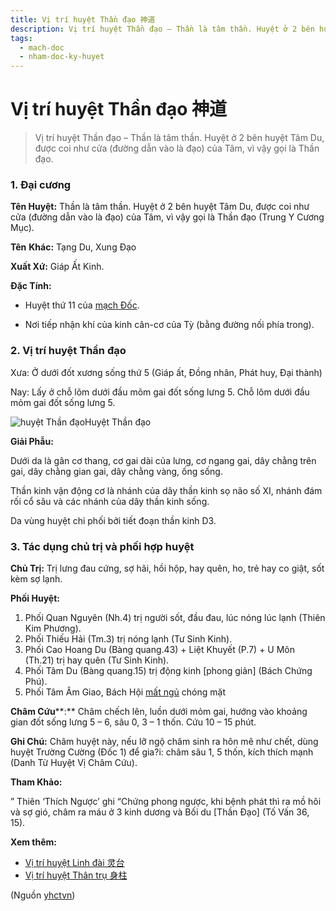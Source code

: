 ```yaml
---
title: Vị trí huyệt Thần đạo 神道
description: Vị trí huyệt Thần đạo – Thần là tâm thần. Huyệt ở 2 bên huyệt Tâm Du, được coi như cửa (đường dẫn vào là đạo) của Tâm, vì vậy gọi là Thần đạo.
tags:
  - mach-doc
  - nham-doc-ky-huyet
---
```


# Vị trí huyệt Thần đạo 神道 

> Vị trí huyệt Thần đạo – Thần là tâm thần. Huyệt ở 2 bên huyệt Tâm Du, được coi như cửa (đường dẫn vào là đạo) của Tâm, vì vậy gọi là Thần đạo.

### 1. Đại cương

**Tên Huyệt:** Thần là tâm thần. Huyệt ở 2 bên huyệt Tâm Du, được coi như cửa (đường dẫn vào là đạo) của Tâm, vì vậy gọi là Thần đạo (Trung Y Cương Mục).

**Tên** **Khác:** Tạng Du, Xung Đạo

**Xuất Xứ:** Giáp Ất Kinh.

**Đặc Tính:**

+ Huyệt thứ 11 của [mạch Đốc](/yhctvn/dai-cuong-mach-doc).

+ Nơi tiếp nhận khí của kinh cân-cơ của Tỳ (bằng đường nối phía trong).

### 2. Vị trí huyệt Thần đạo

Xưa: Ở dưới đốt xương sống thứ 5 (Giáp ất, Đồng nhân, Phát huy, Đại thành)

Nay: Lấy ở chỗ lõm dưới đầu mõm gai đốt sống lưng 5. Chỗ lõm dưới đầu mỏm gai đốt sống lưng 5.

![huyệt Thần đạo](/imgs/yhctvn/huyet-than-dao.jpg)Huyệt Thần đạo

**Giải Phẫu:**

Dưới da là gân cơ thang, cơ gai dài của lưng, cơ ngang gai, dây chằng trên gai, dây chằng gian gai, dây chằng vàng, ống sống.

Thần kinh vận động cơ là nhánh của dây thần kinh sọ não số XI, nhánh đám rối cổ sâu và các nhánh của dây thần kinh sống.

Da vùng huyệt chi phối bởi tiết đoạn thần kinh D3.

### 3. Tác dụng chủ trị và phối hợp huyệt

**Chủ Trị:** Trị lưng đau cứng, sợ hãi, hồi hộp, hay quên, ho, trẻ hay co giật, sốt kèm sợ lạnh.

**Phối Huyệt:**

1. Phối Quan Nguyên (Nh.4) trị người sốt, đầu đau, lúc nóng lúc lạnh (Thiên Kim Phương).
2. Phối Thiếu Hải (Tm.3) trị nóng lạnh (Tư Sinh Kinh).
3. Phối Cao Hoang Du (Bàng quang.43) + Liệt Khuyết (P.7) + U Môn (Th.21) trị hay quên (Tư Sinh Kinh).
4. Phối Tâm Du (Bàng quang.15) trị động kinh [phong giản] (Bách Chứng Phú).
5. Phối Tâm Âm Giao, Bách Hội [mất ngủ](/yhctvn/chung-mat-ngu-theo-dong-y) chóng mặt

**Châm Cứu****:** Châm chếch lên, luồn dưới mỏm gai, hướng vào khoảng gian đốt sống lưng 5 – 6, sâu 0, 3 – 1 thốn. Cứu 10 – 15 phút.

**Ghi Chú:** Châm huyệt này, nếu lỡ ngộ châm sinh ra hôn mê như chết, dùng huyệt Trường Cường (Đốc 1) để gia?i: châm sâu 1, 5 thốn, kích thích mạnh (Danh Từ Huyệt Vị Châm Cứu).

**Tham Khảo:**

” Thiên ‘Thích Ngược’ ghi “Chứng phong ngược, khi bệnh phát thì ra mồ hôi và sợ gió, châm ra máu ở 3 kinh dương và Bối du [Thần Đạo] (Tố Vấn 36, 15).

**Xem thêm:**

* [Vị trí huyệt Linh đài 灵台](/yhctvn/vi-tri-huyet-linh-dai-%e7%81%b5%e5%8f%b0)
* [Vị trí huyệt Thân trụ 身柱](/yhctvn/vi-tri-huyet-than-tru-%e8%ba%ab%e6%9f%b1)

(Nguồn <a href="https://yhctvn.com/vi-tri-huyet-than-dao-神道/" target="_blank">yhctvn</a>)
